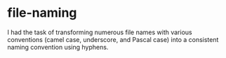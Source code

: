 # file-naming
I had the task of transforming numerous file names with various conventions (camel case, underscore, and Pascal case) into a consistent naming convention using hyphens.

